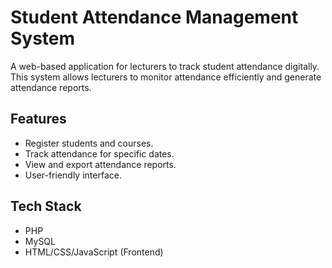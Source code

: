 # Student Attendance Management System
A web-based application for lecturers to track student attendance digitally. This system allows lecturers to monitor attendance efficiently and generate attendance reports.

## Features
- Register students and courses.
- Track attendance for specific dates.
- View and export attendance reports.
- User-friendly interface.

## Tech Stack
- PHP
- MySQL
- HTML/CSS/JavaScript (Frontend)
